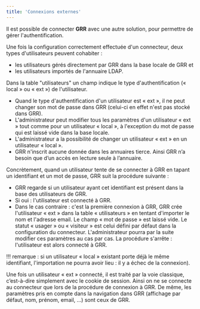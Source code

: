 ```yaml
---
title: 'Connexions externes'
---
```


Il est possible de connecter **GRR** avec une autre solution, pour permettre de gérer l'authentification.

Une fois la configuration correctement effectuée d'un connecteur, deux types d'utilisateurs peuvent cohabiter :
* les utilisateurs gérés directement par GRR dans la base locale de GRR et
* les utilisateurs importés de l'annuaire LDAP.

Dans la table "utilisateurs" un champ indique le type d'authentification (« local » ou « ext ») de l'utilisateur.
* Quand le type d'authentification d'un utilisateur est « ext », il ne peut changer son mot de passe dans GRR (celui-ci en effet n'est pas stocké dans GRR).
* L'administrateur peut modifier tous les paramètres d'un utilisateur « ext » tout comme pour un utilisateur « local », à l'exception du mot de passe qui est laissé vide dans la base locale.
* L'administrateur a la possibilité de changer un utilisateur « ext » en un utilisateur « local ».
* GRR n'inscrit aucune donnée dans les annuaires tierce. Ainsi GRR n’a besoin que d’un accès en lecture seule à l’annuaire.



Concrètement, quand un utilisateur tente de se connecter à GRR en tapant un identifiant et un mot de passe, GRR suit la procédure suivante :
* GRR regarde si un utilisateur ayant cet identifiant est présent dans la base des utilisateurs de GRR.
* Si oui : l'utilisateur est connecté à GRR.
* Dans le cas contraire : c'est la première connexion à GRR, GRR crée l'utilisateur « ext » dans la table « utilisateurs » en tentant d'importer le nom et l'adresse email. Le champ « mot de
passe » est laissé vide. Le statut « usager » ou « visiteur » est celui défini par défaut dans la configuration du connecteur. L'administrateur pourra par la suite modifier ces paramètres au cas par cas. La procédure s'arrête : l'utilisateur est alors connecté à GRR. 

!!! remarque : si un utilisateur « local » existant porte déjà le même identifiant, l'importation ne pourra avoir lieu : il y a échec de la connexion).

Une fois un utilisateur « ext » connecté, il est traité par la voie classique, c’est-à-dire simplement avec le cookie de session. Ainsi on ne se connecte au connecteur que lors de la procédure de connexion à GRR. De même, les paramètres pris en compte dans la navigation dans GRR (affichage par défaut, nom, prénom, email, ...) sont ceux de GRR.